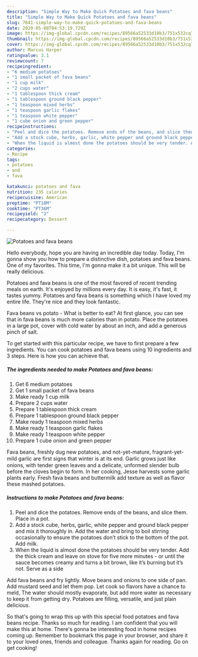 ```yaml
---
description: "Simple Way to Make Quick Potatoes and fava beans"
title: "Simple Way to Make Quick Potatoes and fava beans"
slug: 7641-simple-way-to-make-quick-potatoes-and-fava-beans
date: 2020-05-08T04:53:19.729Z
image: https://img-global.cpcdn.com/recipes/89566a52533d10b3/751x532cq70/potatoes-and-fava-beans-recipe-main-photo.jpg
thumbnail: https://img-global.cpcdn.com/recipes/89566a52533d10b3/751x532cq70/potatoes-and-fava-beans-recipe-main-photo.jpg
cover: https://img-global.cpcdn.com/recipes/89566a52533d10b3/751x532cq70/potatoes-and-fava-beans-recipe-main-photo.jpg
author: Marcus Harper
ratingvalue: 3.1
reviewcount: 7
recipeingredient:
- "6 medium potatoes"
- "1 small packet of fava beans"
- "1 cup milk"
- "2 cups water"
- "1 tablespoon thick cream"
- "1 tablespoon ground black pepper"
- "1 teaspoon mixed herbs"
- "1 teaspoon garlic flakes"
- "1 teaspoon white pepper"
- "1 cube onion and green pepper"
recipeinstructions:
- "Peel and dice the potatoes. Remove ends of the beans, and slice them. Place in a pot."
- "Add a stock cube, herbs, garlic, white pepper and ground black pepper and mix it thoroughly in. Add the water and bring to boil stirring occasionally to ensure the potatoes don’t stick to the bottom of the pot. Add milk."
- "When the liquid is almost done the potatoes should be very tender. Add the thick cream and leave on stove for five more minutes - or until the sauce becomes creamy and turns a bit brown, like it’s burning but it’s not. Serve as a side"
categories:
- Recipe
tags:
- potatoes
- and
- fava

katakunci: potatoes and fava 
nutrition: 235 calories
recipecuisine: American
preptime: "PT18M"
cooktime: "PT36M"
recipeyield: "3"
recipecategory: Dessert

---
```



![Potatoes and fava beans](https://img-global.cpcdn.com/recipes/89566a52533d10b3/751x532cq70/potatoes-and-fava-beans-recipe-main-photo.jpg)

Hello everybody, hope you are having an incredible day today. Today, I'm gonna show you how to prepare a distinctive dish, potatoes and fava beans. One of my favorites. This time, I'm gonna make it a bit unique. This will be really delicious.

Potatoes and fava beans is one of the most favored of recent trending meals on earth. It's enjoyed by millions every day. It is easy, it's fast, it tastes yummy. Potatoes and fava beans is something which I have loved my entire life. They're nice and they look fantastic.

Fava beans vs potato - What is better to eat? At first glance, you can see that in fava beans is much more calories than in potato. Place the potatoes in a large pot, cover with cold water by about an inch, and add a generous pinch of salt.


To get started with this particular recipe, we have to first prepare a few ingredients. You can cook potatoes and fava beans using 10 ingredients and 3 steps. Here is how you can achieve that.

<!--inarticleads1-->

##### The ingredients needed to make Potatoes and fava beans:

1. Get 6 medium potatoes
1. Get 1 small packet of fava beans
1. Make ready 1 cup milk
1. Prepare 2 cups water
1. Prepare 1 tablespoon thick cream
1. Prepare 1 tablespoon ground black pepper
1. Make ready 1 teaspoon mixed herbs
1. Make ready 1 teaspoon garlic flakes
1. Make ready 1 teaspoon white pepper
1. Prepare 1 cube onion and green pepper


Fava beans, freshly dug new potatoes, and not-yet-mature, fragrant-yet-mild garlic are ﬁrst signs that winter is at its end. Garlic grows just like onions, with tender green leaves and a delicate, unformed slender bulb before the cloves begin to form. In her cooking, Jesse harvests some garlic plants early. Fresh fava beans and buttermilk add texture as well as flavor these mashed potatoes. 

<!--inarticleads2-->

##### Instructions to make Potatoes and fava beans:

1. Peel and dice the potatoes. Remove ends of the beans, and slice them. Place in a pot.
1. Add a stock cube, herbs, garlic, white pepper and ground black pepper and mix it thoroughly in. Add the water and bring to boil stirring occasionally to ensure the potatoes don’t stick to the bottom of the pot. Add milk.
1. When the liquid is almost done the potatoes should be very tender. Add the thick cream and leave on stove for five more minutes - or until the sauce becomes creamy and turns a bit brown, like it’s burning but it’s not. Serve as a side


Add fava beans and fry lightly. Move beans and onions to one side of pan. Add mustard seed and let them pop. Let cook so flavors have a chance to meld, The water should mostly evaporate, but add more water as necessary to keep it from getting dry. Potatoes are filling, versatile, and just plain delicious. 

So that's going to wrap this up with this special food potatoes and fava beans recipe. Thanks so much for reading. I am confident that you will make this at home. There's gonna be interesting food in home recipes coming up. Remember to bookmark this page in your browser, and share it to your loved ones, friends and colleague. Thanks again for reading. Go on get cooking!
